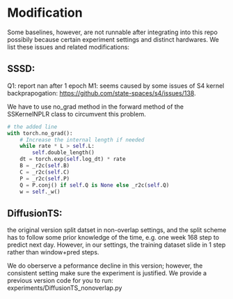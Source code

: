 

# Modification

Some baselines, however, are not runnable after integrating into this repo possibily because certain experiment settings and distinct hardwares. We list these issues and related modifications:


## SSSD:

Q1: report nan after 1 epoch
M1: seems caused by some issues of S4 kernel backprapogation: https://github.com/state-spaces/s4/issues/138. 

We have to use no_grad method in the forward method of the SSKernelNPLR class  to circumvent this problem.
```python
# the added line
with torch.no_grad():
    # Increase the internal length if needed
    while rate * L > self.L:
        self.double_length()
    dt = torch.exp(self.log_dt) * rate
    B = _r2c(self.B)
    C = _r2c(self.C)
    P = _r2c(self.P)
    Q = P.conj() if self.Q is None else _r2c(self.Q)
    w = self._w()
```


## DiffusionTS:

the original version split datset in non-overlap settings, and the split scheme has to follow some prior knowledge of the time, e.g. one week 168 step to predict next day. However, in our settings, the training dataset slide in 1 step rather than window+pred steps.

We do oberserve a peformance decline in this version; however, the consistent setting make sure the experiment is justified. We provide a previous version code for you to run: experiments/DiffusionTS_nonoverlap.py




